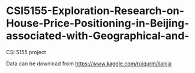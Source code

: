 # CSI5155-Exploration-Research-on-House-Price-Positioning-in-Beijing-associated-with-Geographical-and-
CSI 5155 project

Data can be download from https://www.kaggle.com/ruiqurm/lianjia
